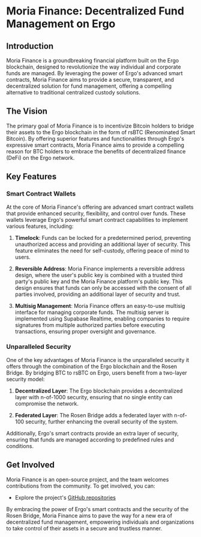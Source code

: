 # Moria Finance: Decentralized Fund Management on Ergo

## Introduction

Moria Finance is a groundbreaking financial platform built on the Ergo blockchain, designed to revolutionize the way individual and corporate funds are managed. By leveraging the power of Ergo's advanced smart contracts, Moria Finance aims to provide a secure, transparent, and decentralized solution for fund management, offering a compelling alternative to traditional centralized custody solutions.

## The Vision

The primary goal of Moria Finance is to incentivize Bitcoin holders to bridge their assets to the Ergo blockchain in the form of rsBTC (Renominated Smart Bitcoin). By offering superior features and functionalities through Ergo's expressive smart contracts, Moria Finance aims to provide a compelling reason for BTC holders to embrace the benefits of decentralized finance (DeFi) on the Ergo network.

## Key Features

### Smart Contract Wallets

At the core of Moria Finance's offering are advanced smart contract wallets that provide enhanced security, flexibility, and control over funds. These wallets leverage Ergo's powerful smart contract capabilities to implement various features, including:

1. **Timelock**: Funds can be locked for a predetermined period, preventing unauthorized access and providing an additional layer of security. This feature eliminates the need for self-custody, offering peace of mind to users.

2. **Reversible Address**: Moria Finance implements a reversible address design, where the user's public key is combined with a trusted third party's public key and the Moria Finance platform's public key. This design ensures that funds can only be accessed with the consent of all parties involved, providing an additional layer of security and trust.

3. **Multisig Management**: Moria Finance offers an easy-to-use multisig interface for managing corporate funds. The multisig server is implemented using Supabase Realtime, enabling companies to require signatures from multiple authorized parties before executing transactions, ensuring proper oversight and governance.

### Unparalleled Security

One of the key advantages of Moria Finance is the unparalleled security it offers through the combination of the Ergo blockchain and the Rosen Bridge. By bridging BTC to rsBTC on Ergo, users benefit from a two-layer security model:

1. **Decentralized Layer**: The Ergo blockchain provides a decentralized layer with n-of-1000 security, ensuring that no single entity can compromise the network.

2. **Federated Layer**: The Rosen Bridge adds a federated layer with n-of-100 security, further enhancing the overall security of the system.

Additionally, Ergo's smart contracts provide an extra layer of security, ensuring that funds are managed according to predefined rules and conditions.

## Get Involved

Moria Finance is an open-source project, and the team welcomes contributions from the community. To get involved, you can:


- Explore the project's [GitHub repositories](https://github.com/Moria-Finance)

By embracing the power of Ergo's smart contracts and the security of the Rosen Bridge, Moria Finance aims to pave the way for a new era of decentralized fund management, empowering individuals and organizations to take control of their assets in a secure and trustless manner.